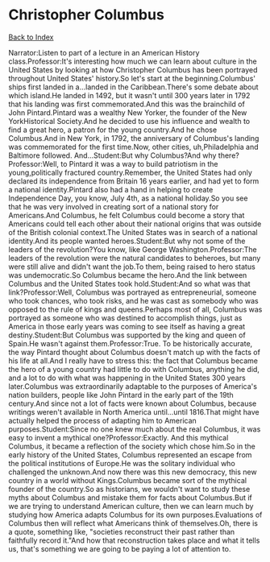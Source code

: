 # Christopher Columbus
[Back to Index](https://github.com/windows10010/tpoExtractor/blog/master/README.md)

Narrator:Listen to part of a lecture in an American History class.Professor:It's interesting how much we can learn about culture in the United States by looking at how Christopher Columbus has been portrayed throughout United States' history.So let's start at the beginning.Columbus' ships first landed in a...landed in the Caribbean.There's some debate about which island.He landed in 1492, but it wasn't until 300 years later in 1792 that his landing was first commemorated.And this was the brainchild of John Pintard.Pintard was a wealthy New Yorker, the founder of the New YorkHistorical Society.And he decided to use his influence and wealth to find a great hero, a patron for the young country.And he chose Columbus.And in New York, in 1792, the anniversary of Columbus's landing was commemorated for the first time.Now, other cities, uh,Philadelphia and Baltimore followed. And...Student:But why Columbus?And why there?Professor:Well, to Pintard it was a way to build patriotism in the young,politically fractured country.Remember, the United States had only declared its independence from Britain 16 years earlier, and had yet to form a national identity.Pintard also had a hand in helping to create Independence Day, you know, July 4th, as a national holiday.So you see that he was very involved in creating sort of a national story for Americans.And Columbus, he felt Columbus could become a story that Americans could tell each other about their national origins that was outside of the British colonial context.The United States was in search of a national identity.And its people wanted heroes.Student:But why not some of the leaders of the revolution?You know, like George Washington.Professor:The leaders of the revolution were the natural candidates to beheroes, but many were still alive and didn't want the job.To them, being raised to hero status was undemocratic.So Columbus became the hero.And the link between Columbus and the United States took hold.Student:And so what was that link?Professor:Well, Columbus was portrayed as entrepreneurial, someone who took chances, who took risks, and he was cast as somebody who was opposed to the rule of kings and queens.Perhaps most of all, Columbus was portrayed as someone who was destined to accomplish things, just as America in those early years was coming to see itself as having a great destiny.Student:But Columbus was supported by the king and queen of Spain.He wasn't against them.Professor:True. To be historically accurate, the way Pintard thought about Columbus doesn't match up with the facts of his life at all.And I really have to stress this: the fact that Columbus became the hero of a young country had little to do with Columbus, anything he did, and a lot to do with what was happening in the United States 300 years later.Columbus was extraordinarily adaptable to the purposes of America's nation builders, people like John Pintard in the early part of the 19th century.And since not a lot of facts were known about Columbus, because writings weren't available in North America until...until 1816.That might have actually helped the process of adapting him to American purposes.Student:Since no one knew much about the real Columbus, it was easy to invent a mythical one?Professor:Exactly. And this mythical Columbus, it became a reflection of the society which chose him.So in the early history of the United States, Columbus represented an escape from the political institutions of Europe.He was the solitary individual who challenged the unknown.And now there was this new democracy, this new country in a world without Kings.Columbus became sort of the mythical founder of the country.So as historians, we wouldn't want to study these myths about Columbus and mistake them for facts about Columbus.But if we are trying to understand American culture, then we can learn much by studying how America adapts Columbus for its own purposes.Evaluations of Columbus then will reflect what Americans think of themselves.Oh, there is a quote, something like, "societies reconstruct their past rather than faithfully record it."And how that reconstruction takes place and what it tells us, that's something we are going to be paying a lot of attention to. 